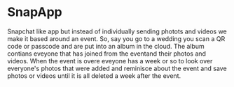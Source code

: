 # SnapApp
Snapchat like app but instead of individually sending photots and videos we make it based around an event. 
So, say you go to a wedding you scan a QR code or passcode and are put into an album in the cloud. 
The album contians eveyone that has joined from the eventand their photos and videos. 
When the event is overe eveyone has a week or so to look over everyone's photos that were added and reminisce about the event and save photos or videos until it is all deleted a week after the event.
